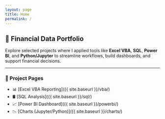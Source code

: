 ```yaml
---
layout: page
title: Home
permalink: /
---
```


## 💼 Financial Data Portfolio

Explore selected projects where I applied tools like **Excel VBA**, **SQL**, **Power BI**, and **Python/Jupyter** to streamline workflows, build dashboards, and support financial decisions.

---

### 🔗 Project Pages

- 📊 [Excel VBA Reporting]({{ site.baseurl }}/vba/)
- 🛢 [SQL Analysis]({{ site.baseurl }}/sql/)
- 📈 [Power BI Dashboard]({{ site.baseurl }}/powerbi/)
- 📉 [Charts (Jupyter/Python)]({{ site.baseurl }}/charts/)
